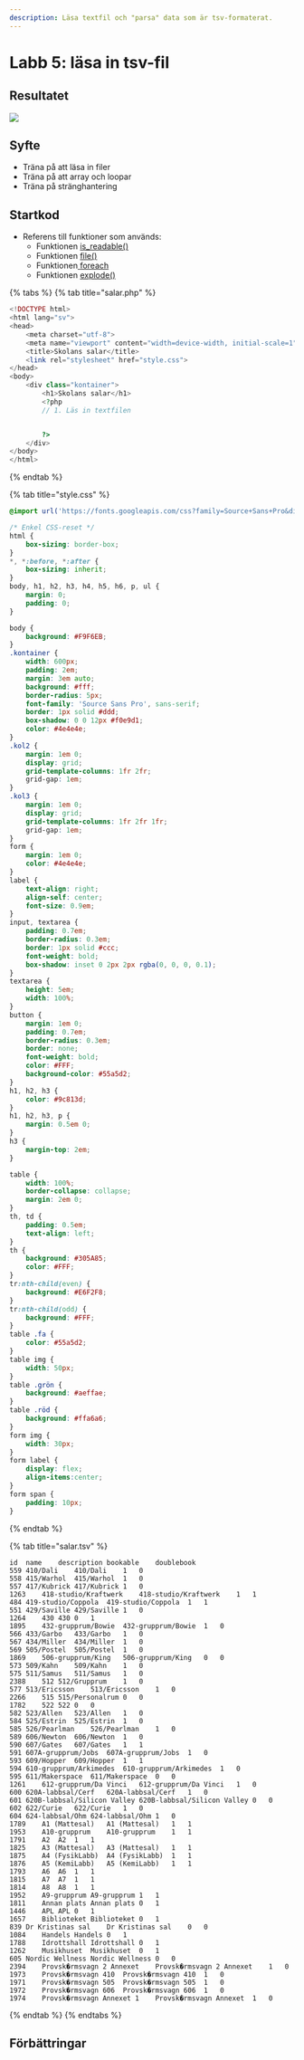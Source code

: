 ```yaml
---
description: Läsa textfil och "parsa" data som är tsv-formaterat.
---
```


# Labb 5: läsa in tsv-fil

## Resultatet

![](../.gitbook/assets/image%20%2811%29.png)

## **Syfte**

* Träna på att läsa in filer 
* Träna på att array och loopar
* Träna på stränghantering

## Startkod

* Referens till funktioner som används:
  * Funktionen [is\_readable\(\)](https://devdocs.io/php/function.is-readable)
  * Funktionen [file\(\)](https://devdocs.io/php/function.file)
  * Funktionen[ ](https://devdocs.io/php/function.array)[foreach](https://devdocs.io/php/control-structures.foreach)
  * Funktionen [explode\(\)](https://devdocs.io/php/function.explode)

{% tabs %}
{% tab title="salar.php" %}
```php
<!DOCTYPE html>
<html lang="sv">
<head>
    <meta charset="utf-8">
    <meta name="viewport" content="width=device-width, initial-scale=1">
    <title>Skolans salar</title>
    <link rel="stylesheet" href="style.css">
</head>
<body>
    <div class="kontainer">
        <h1>Skolans salar</h1>
        <?php
        // 1. Läs in textfilen


        ?>
    </div>
</body>
</html>
```
{% endtab %}

{% tab title="style.css" %}
```css
@import url('https://fonts.googleapis.com/css?family=Source+Sans+Pro&display=swap');

/* Enkel CSS-reset */
html {
    box-sizing: border-box;
}
*, *:before, *:after {
    box-sizing: inherit;
}
body, h1, h2, h3, h4, h5, h6, p, ul {
    margin: 0;
    padding: 0;
}

body {
    background: #F9F6EB;
}
.kontainer {
    width: 600px;
    padding: 2em;
    margin: 3em auto;
    background: #fff;
    border-radius: 5px;
    font-family: 'Source Sans Pro', sans-serif;
    border: 1px solid #ddd;
    box-shadow: 0 0 12px #f0e9d1;
    color: #4e4e4e;
}
.kol2 {
    margin: 1em 0;
    display: grid;
    grid-template-columns: 1fr 2fr;
    grid-gap: 1em;
}
.kol3 {
    margin: 1em 0;
    display: grid;
    grid-template-columns: 1fr 2fr 1fr;
    grid-gap: 1em;
}
form {
    margin: 1em 0;
    color: #4e4e4e;
}
label {
    text-align: right;
    align-self: center;
    font-size: 0.9em;
}
input, textarea {
    padding: 0.7em;
    border-radius: 0.3em;
    border: 1px solid #ccc;
    font-weight: bold;
    box-shadow: inset 0 2px 2px rgba(0, 0, 0, 0.1);
}
textarea {
    height: 5em;
    width: 100%;
}
button {
    margin: 1em 0;
    padding: 0.7em;
    border-radius: 0.3em;
    border: none;
    font-weight: bold;
    color: #FFF;
    background-color: #55a5d2;
}
h1, h2, h3 {
    color: #9c813d;
}
h1, h2, h3, p {
    margin: 0.5em 0;
}
h3 {
    margin-top: 2em;
}

table {
    width: 100%;
    border-collapse: collapse;
    margin: 2em 0;
}
th, td {
    padding: 0.5em;
    text-align: left;
}
th {
    background: #305A85;
    color: #FFF;
}
tr:nth-child(even) {
    background: #E6F2F8;
}
tr:nth-child(odd) {
    background: #FFF;
}
table .fa {
    color: #55a5d2;
}
table img {
    width: 50px;
}
table .grön {
    background: #aeffae;
}
table .röd {
    background: #ffa6a6;
}
form img {
    width: 30px;
}
form label {
    display: flex;
    align-items:center;
}
form span {
    padding: 10px;
}
```
{% endtab %}

{% tab title="salar.tsv" %}
```text
id	name	description	bookable	doublebook
559	410/Dali	410/Dali	1	0
558	415/Warhol	415/Warhol	1	0
557	417/Kubrick	417/Kubrick	1	0
1263	418-studio/Kraftwerk	418-studio/Kraftwerk	1	1
484	419-studio/Coppola	419-studio/Coppola	1	1
551	429/Saville	429/Saville	1	0
1264	430	430	0	1
1895	432-grupprum/Bowie	432-grupprum/Bowie	1	0
566	433/Garbo	433/Garbo	1	0
567	434/Miller	434/Miller	1	0
569	505/Postel	505/Postel	1	0
1869	506-grupprum/King	506-grupprum/King	0	0
573	509/Kahn	509/Kahn	1	0
575	511/Samus	511/Samus	1	0
2388	512	512/Grupprum	1	0
577	513/Ericsson	513/Ericsson	1	0
2266	515	515/Personalrum	0	0
1782	522	522	0	0
582	523/Allen	523/Allen	1	0
584	525/Estrin	525/Estrin	1	0
585	526/Pearlman	526/Pearlman	1	0
589	606/Newton	606/Newton	1	0
590	607/Gates	607/Gates	1	1
591	607A-grupprum/Jobs	607A-grupprum/Jobs	1	0
593	609/Hopper	609/Hopper	1	1
594	610-grupprum/Arkimedes	610-grupprum/Arkimedes	1	0
595	611/Makerspace	611/Makerspace	0	0
1261	612-grupprum/Da Vinci	612-grupprum/Da Vinci	1	0
600	620A-labbsal/Cerf	620A-labbsal/Cerf	1	0
601	620B-labbsal/Silicon Valley	620B-labbsal/Silicon Valley	0	0
602	622/Curie	622/Curie	1	0
604	624-labbsal/Ohm	624-labbsal/Ohm	1	0
1789	A1 (Mattesal)	A1 (Mattesal)	1	1
1953	A10-grupprum	A10-grupprum	1	1
1791	A2	A2	1	1
1825	A3 (Mattesal)	A3 (Mattesal)	1	1
1875	A4 (FysikLabb)	A4 (FysikLabb)	1	1
1876	A5 (KemiLabb)	A5 (KemiLabb)	1	1
1793	A6	A6	1	1
1815	A7	A7	1	1
1814	A8	A8	1	1
1952	A9-grupprum	A9-grupprum	1	1
1811	Annan plats	Annan plats	0	1
1446	APL	APL	0	1
1657	Biblioteket	Biblioteket	0	1
839	Dr Kristinas sal	Dr Kristinas sal	0	0
1084	Handels	Handels	0	1
1788	Idrottshall	Idrottshall	0	1
1262	Musikhuset	Musikhuset	0	1
605	Nordic Wellness	Nordic Wellness	0	0
2394	Provsk�rmsvagn 2 Annexet	Provsk�rmsvagn 2 Annexet	1	0
1973	Provsk�rmsvagn 410	Provsk�rmsvagn 410	1	0
1971	Provsk�rmsvagn 505	Provsk�rmsvagn 505	1	0
1972	Provsk�rmsvagn 606	Provsk�rmsvagn 606	1	0
1974	Provsk�rmsvagn Annexet 1	Provsk�rmsvagn Annexet	1	0

```
{% endtab %}
{% endtabs %}

## Förbättringar



